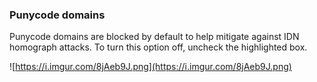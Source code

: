 
### Punycode domains

Punycode domains are blocked by default to help mitigate against IDN homograph attacks. To turn this option off, uncheck the highlighted box.

![https://i.imgur.com/8jAeb9J.png](https://i.imgur.com/8jAeb9J.png)